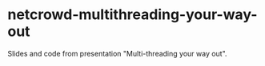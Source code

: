 # netcrowd-multithreading-your-way-out
Slides and code from presentation "Multi-threading your way out".
